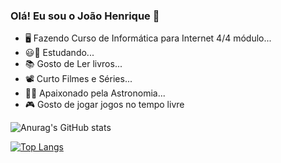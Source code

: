 ### Olá! Eu sou o João Henrique 👋

- 🖥️ Fazendo Curso de Informática para Internet 4/4 módulo...
- 😃🏫 Estudando...
- 📚 Gosto de Ler livros...
- 📽️ Curto Filmes e Séries...
- 🌌🚀 Apaixonado pela Astronomia...
- 🎮 Gosto de jogar jogos no tempo livre

![Anurag's GitHub stats](https://github-readme-stats.vercel.app/api?username=joaohenriqueSql&theme=radical&show_icons=true)

[![Top Langs](https://github-readme-stats.vercel.app/api/top-langs/?username=joaohenriqueSql&theme=radical)](https://github.com/joaohenriqueSql/github-readme-stats)

